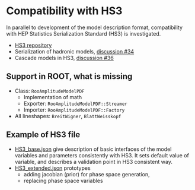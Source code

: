 # Compatibility with HS3

In parallel to development of the model description format, compatibility with HEP Statistics Serialization Standard (HS3) is investigated.

- [HS3 repository](https://github.com/hep-statistics-serialization-standard/hep-statistics-serialization-standard)
- Serialization of hadronic models, [discussion #34](https://github.com/hep-statistics-serialization-standard/hep-statistics-serialization-standard/discussions/34)
- Cascade models in HS3, [discussion #36](https://github.com/hep-statistics-serialization-standard/hep-statistics-serialization-standard/discussions/36)

## Support in ROOT, what is missing

- Class: `RooAmplitudeModelPDF`
    * Implementation of math
    * Exporter: `RooAmplitudeModelPDF::Streamer`
    * Importer: `RooAmplitudeModelPDF::Factory`
- All lineshapes: `BreitWigner`, `BlattWeisskopf`

## Example of HS3 file

- [HS3_base.json](HS3_base.json) give description of basic interfaces of the model variables and parameters consistently with HS3. It sets default value of variable, and describes a validation point in HS3 consistent way.
- [HS3_extended.json](HS3_extended.json) prototypes
    * adding jacobian (prior) for phase space generation,
    * replacing phase space variables
